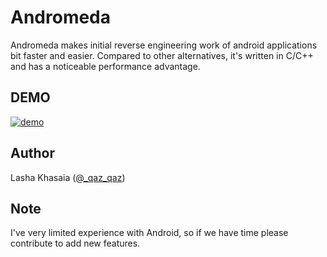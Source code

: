 # Andromeda

Andromeda makes initial reverse engineering work of android applications bit faster and easier.
Compared to other alternatives, it's written in C/C++ and has a noticeable performance advantage.

## DEMO
[![demo](https://user-images.githubusercontent.com/16405698/65391224-5a716500-dd6f-11e9-9de3-b3dcbc5e27ad.png)](https://www.youtube.com/watch?v=doeg-tCX-sg)


## Author
Lasha Khasaia ([@_qaz_qaz](https://twitter.com/_qaz_qaz))

## Note
I've very limited experience with Android, so if we have time please contribute to add new features.